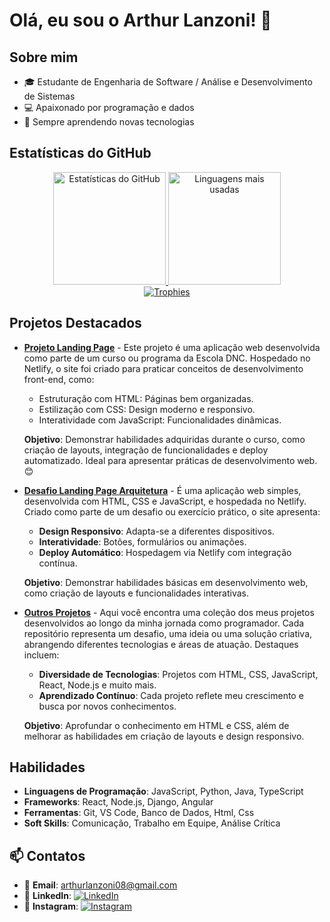 # Olá, eu sou o Arthur Lanzoni! 👋

## Sobre mim

- 🎓 Estudante de Engenharia de Software / Análise e Desenvolvimento de Sistemas
- 💻 Apaixonado por programação e dados
- 🚀 Sempre aprendendo novas tecnologias

## Estatísticas do GitHub

<div align="center">
  <a href="https://github.com/Lanzoni15">
    <img height="180em" src="https://github-readme-stats.vercel.app/api?username=Lanzoni15&show_icons=true&theme=algolia&include_all_commits=true&count_private=true" alt="Estatísticas do GitHub"/>
    <img height="180em" src="https://github-readme-stats.vercel.app/api/top-langs/?username=Lanzoni15&layout=compact&theme=blue-green" alt="Linguagens mais usadas"/>
  </a>
</div>

<div align="center">
  <a href="https://github.com/Lanzoni15">
    <img src="https://github-profile-trophy.vercel.app/?username=Lanzoni15&theme=algolia&row=2&column=3" alt="Trophies"/>
  </a>
</div>


## Projetos Destacados

- [**Projeto Landing Page**](https://github.com/Lanzoni15/projeto-landing-page) - Este projeto é uma aplicação web desenvolvida como parte de um curso ou programa da Escola DNC. Hospedado no Netlify, o site foi criado para praticar conceitos de desenvolvimento front-end, como:

    - Estruturação com HTML: Páginas bem organizadas.
    - Estilização com CSS: Design moderno e responsivo.
    - Interatividade com JavaScript: Funcionalidades dinâmicas.

  **Objetivo**:
  Demonstrar habilidades adquiridas durante o curso, como criação de layouts, integração de funcionalidades e deploy automatizado. Ideal para apresentar práticas de desenvolvimento web. 😊

- [**Desafio Landing Page Arquitetura**](https://github.com/Lanzoni15/RID195551_Desafio01) - É uma aplicação web simples, desenvolvida com HTML, CSS e JavaScript, e hospedada no Netlify. Criado como parte de um desafio ou exercício prático, o site apresenta:

    - **Design Responsivo**: Adapta-se a diferentes dispositivos.
    - **Interatividade**: Botões, formulários ou animações.
    - **Deploy Automático**: Hospedagem via Netlify com integração contínua.

  **Objetivo**:
  Demonstrar habilidades básicas em desenvolvimento web, como criação de layouts e funcionalidades interativas.

- [**Outros Projetos**](https://github.com/Lanzoni15?tab=repositories) - Aqui você encontra uma coleção dos meus projetos desenvolvidos ao longo da minha jornada como programador. Cada repositório representa um desafio, uma ideia ou uma solução criativa, abrangendo diferentes tecnologias e áreas de atuação. Destaques incluem:

  - **Diversidade de Tecnologias**: Projetos com HTML, CSS, JavaScript, React, Node.js e muito mais.
  - **Aprendizado Contínuo**: Cada projeto reflete meu crescimento e busca por novos conhecimentos.

  **Objetivo**:
  Aprofundar o conhecimento em HTML e CSS, além de melhorar as habilidades em criação de layouts e design responsivo.

## Habilidades

- **Linguagens de Programação**: JavaScript, Python, Java, TypeScript
- **Frameworks**: React, Node.js, Django, Angular
- **Ferramentas**: Git, VS Code, Banco de Dados, Html, Css
- **Soft Skills**: Comunicação, Trabalho em Equipe, Análise Crítica

## 📫 Contatos

- 📧 **Email**: [arthurlanzoni08@gmail.com](mailto:arthurlanzoni08@gmail.com)
- 💼 **LinkedIn**: [![LinkedIn](https://img.shields.io/badge/LinkedIn-0077B5?style=for-the-badge&logo=linkedin&logoColor=white)](https://www.linkedin.com/in/arthur-lanzoni-a838b721a/)
- 📸 **Instagram**: [![Instagram](https://img.shields.io/badge/Instagram-E4405F?style=for-the-badge&logo=instagram&logoColor=white)](https://www.instagram.com/_.lanzoni/)
